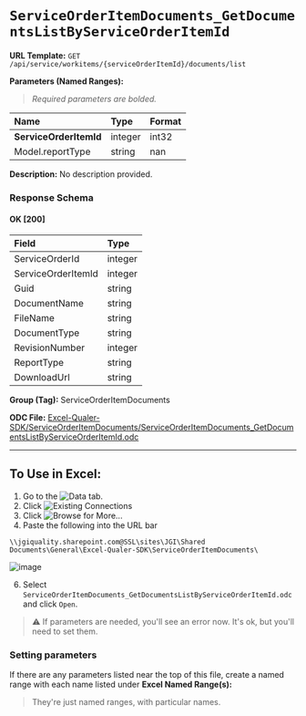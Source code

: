 # `ServiceOrderItemDocuments_GetDocumentsListByServiceOrderItemId`
> 
    
**URL Template:**
`GET /api/service/workitems/{serviceOrderItemId}/documents/list`

**Parameters (Named Ranges):**

> *Required parameters are bolded.*

| Name                   | Type    | Format   |
|:-----------------------|:--------|:---------|
| **ServiceOrderItemId** | integer | int32    |
| Model.reportType       | string  | nan      |

**Description:**
No description provided.

### Response Schema

#### OK [200]

| Field              | Type    |
|:-------------------|:--------|
| ServiceOrderId     | integer |
| ServiceOrderItemId | integer |
| Guid               | string  |
| DocumentName       | string  |
| FileName           | string  |
| DocumentType       | string  |
| RevisionNumber     | integer |
| ReportType         | string  |
| DownloadUrl        | string  |

**Group (Tag):**
ServiceOrderItemDocuments

**ODC File:**
[Excel-Qualer-SDK/ServiceOrderItemDocuments/ServiceOrderItemDocuments_GetDocumentsListByServiceOrderItemId.odc](https://github.com/Johnson-Gage-Inspection-Inc/qualer-sdk-odc/blob/main/Excel-Qualer-SDK/ServiceOrderItemDocuments/ServiceOrderItemDocuments_GetDocumentsListByServiceOrderItemId.odc)

---

To Use in Excel:
---

1. Go to the ![`Data`](https://github.com/user-attachments/assets/da437a70-57b3-4c5b-bb01-4910ece19ed1)
 tab.
3. Click ![Existing Connections](https://github.com/user-attachments/assets/a2f1ed67-b2e0-4c23-ac90-68c870e60289)
4. Click ![`Browse for More...`](https://github.com/user-attachments/assets/8e698494-6865-41e7-b6fa-043aea81809a)
5. Paste the following into the URL bar
```
\\jgiquality.sharepoint.com@SSL\sites\JGI\Shared Documents\General\Excel-Qualer-SDK\ServiceOrderItemDocuments\
```

![image](https://github.com/user-attachments/assets/1e1a8d87-0377-446d-aaf5-d78562991db3)

6. Select `ServiceOrderItemDocuments_GetDocumentsListByServiceOrderItemId.odc` and click `Open`.

> ⚠️ If parameters are needed, you'll see an error now. It's ok, but you'll need to set them.

### Setting parameters
If there are any parameters listed near the top of this file, create a named range with each name listed under **Excel Named Range(s):**
> They're just named ranges, with particular names.
